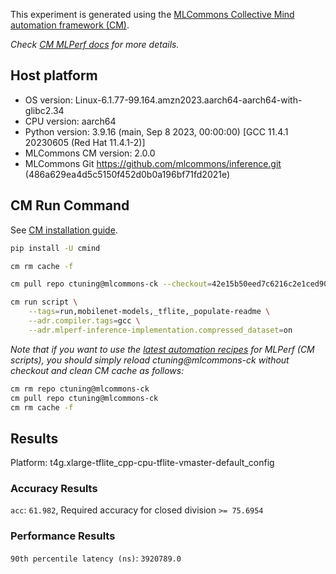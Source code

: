 This experiment is generated using the [MLCommons Collective Mind automation framework (CM)](https://github.com/mlcommons/ck).

*Check [CM MLPerf docs](https://github.com/mlcommons/ck/tree/master/docs/mlperf) for more details.*

## Host platform

* OS version: Linux-6.1.77-99.164.amzn2023.aarch64-aarch64-with-glibc2.34
* CPU version: aarch64
* Python version: 3.9.16 (main, Sep  8 2023, 00:00:00) 
[GCC 11.4.1 20230605 (Red Hat 11.4.1-2)]
* MLCommons CM version: 2.0.0
* MLCommons Git https://github.com/mlcommons/inference.git (486a629ea4d5c5150f452d0b0a196bf71fd2021e)


## CM Run Command

See [CM installation guide](https://github.com/mlcommons/ck/blob/master/docs/installation.md).

```bash
pip install -U cmind

cm rm cache -f

cm pull repo ctuning@mlcommons-ck --checkout=42e15b50eed7c6216c2e1ced9078cc9bde987eac

cm run script \
	--tags=run,mobilenet-models,_tflite,_populate-readme \
	--adr.compiler.tags=gcc \
	--adr.mlperf-inference-implementation.compressed_dataset=on
```
*Note that if you want to use the [latest automation recipes](https://access.cknowledge.org/playground/?action=scripts) for MLPerf (CM scripts),
 you should simply reload ctuning@mlcommons-ck without checkout and clean CM cache as follows:*

```bash
cm rm repo ctuning@mlcommons-ck
cm pull repo ctuning@mlcommons-ck
cm rm cache -f

```

## Results

Platform: t4g.xlarge-tflite_cpp-cpu-tflite-vmaster-default_config

### Accuracy Results 
`acc`: `61.982`, Required accuracy for closed division `>= 75.6954`

### Performance Results 
`90th percentile latency (ns)`: `3920789.0`

